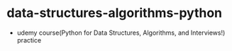 # data-structures-algorithms-python

+ udemy course(Python for Data Structures, Algorithms, and Interviews!) practice
